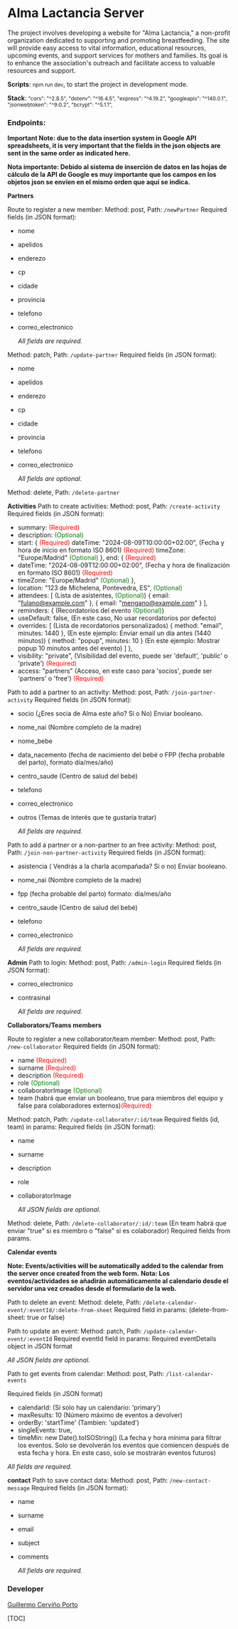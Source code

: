 # Alma Lactancia Server

The project involves developing a website for "Alma Lactancia," a non-profit organization dedicated to supporting and promoting breastfeeding. The site will provide easy access to vital information, educational resources, upcoming events, and support services for mothers and families. Its goal is to enhance the association's outreach and facilitate access to valuable resources and support.

**Scripts**:
<small>npm run dev</small>, to start the project in development mode.

**Stack**: <small>"cors": "^2.8.5", "dotenv": "^16.4.5", "express": "^4.19.2", "googleapis": "^140.0.1", "jsonwebtoken": "^9.0.2", "bcrypt": "^5.1.1",</small>

### Endpoints:

**Important Note: due to the data insertion system in Google API spreadsheets, it is very important that the fields in the json objects are sent in the same order as indicated here.**

**Nota importante: Debido al sistema de inserción de datos en las hojas de cálculo de la API de Google es muy importante que los campos en los objetos json se envíen en el mismo orden que aquí se indica.**

**Partners**

Route to register a new member:
Method: post,
Path: `/newPartner`
Required fields (in JSON format):

-   nome
-   apelidos
-   enderezo
-   cp
-   cidade
-   provincia
-   telefono
-   correo_electronico

    _All fields are required._

Method: patch,
Path: `/update-partner`
Required fields (in JSON format):

-   nome
-   apelidos
-   enderezo
-   cp
-   cidade
-   provincia
-   telefono
-   correo_electronico

    _All fields are optional._

Method: delete,
Path: `/delete-partner`

**Activities**
Path to create activities:
Method: post,
Path: `/create-activity`
Required fields (in JSON format):

-   summary: <font color="red">(Required)</font>
-   description: <font color="green">(Optional)</font>
-   start: { <font color="red">(Required)</font>
    dateTime: "2024-08-09T10:00:00+02:00", (Fecha y hora de inicio en formato ISO 8601) <font color="red">(Required)</font>
    timeZone: "Europe/Madrid" <font color="green">(Optional)</font>
    },
    end: { <font color="red">(Required)</font>
-   dateTime: "2024-08-09T12:00:00+02:00", (Fecha y hora de finalización en formato ISO 8601) <font color="red">(Required)</font>
-   timeZone: "Europe/Madrid" <font color="green">(Optional)</font>
    },
-   location: "123 de Michelena, Pontevedra, ES", <font color="green">(Optional)</font>
-   attendees: [ (Lista de asistentes, <font color="green">(Optional)</font>)
    { email: "fulano@example.com" },
    { email: "mengano@example.com" }
    ],
-   reminders: { (Recordatorios del evento <font color="green">(Optional)</font>)
-   useDefault: false, (En este caso, No usar recordatorios por defecto)
-   overrides: [ (Lista de recordatorios personalizados)
    { method: "email", minutes: 1440 }, (En este ejemplo: Enviar email un día antes (1440 minutos))
    { method: "popup", minutes: 10 } (En este ejemplo: Mostrar popup 10 minutos antes del evento)
    ]
    },
-   visibility: "private", (Visibilidad del evento, puede ser 'default', 'public' o 'private') <font color="red">(Required)</font>
-   access: "partners" (Acceso, en este caso para 'socios', puede ser 'partners' o 'free') <font color="red">(Required)</font>

Path to add a partner to an activity:
Method: post,
Path: `/join-partner-activity`
Required fields (in JSON format):

-   socio (¿Eres socia de Alma este año? Sí o No) Enviar booleano.
-   nome_nai (Nombre completo de la madre)
-   nome_bebe
-   data_nacemento (fecha de nacimiento del bebé o FPP (fecha probable del parto), formato día/mes/año)
-   centro_saude (Centro de salud del bebé)
-   telefono
-   correo_electronico
-   outros (Temas de interés que te gustaría tratar)

    _All fields are required._

Path to add a partner or a non-partner to an free activity:
Method: post,
Path: `/join-non-partner-activity`
Required fields (in JSON format):

-   asistencia ( Vendrás a la charla acompañada? Sí o no) Enviar booleano.
-   nome_nai (Nombre completo de la madre)
-   fpp (fecha probable del parto) formato: día/mes/año
-   centro_saude (Centro de salud del bebé)
-   telefono
-   correo_electronico

    _All fields are required._

**Admin**
Path to login:
Method: post,
Path: `/admin-login`
Required fields (in JSON format):

-   correo_electronico
-   contrasinal

    _All fields are required._

**Collaborators/Teams members**

Route to register a new collaborator/team member:
Method: post,
Path: `/new-collaborator`
Required fields (in JSON format):

-   name <font color="red">(Required)</font>
-   surname <font color="red">(Required)</font>
-   description <font color="red">(Required)</font>
-   role <font color="green">(Optional)</font>
-   collaboratorImage <font color="green">(Optional)</font>
-   team (habrá que enviar un booleano, true para miembros del equipo y false para colaboradores externos)<font color="red">(Required)</font>

Method: patch,
Path: `/update-collaborator/:id/team`
Required fields (id, team) in params:
Required fields (in JSON format):

-   name
-   surname
-   description
-   role
-   collaboratorImage

    _All JSON fields are optional._

Method: delete,
Path: `/delete-collaborator/:id/:team` (En team habrá que enviar "true" si es miembro o "false" si es colaborador)
Required fields from params.

**Calendar events**

**Note: Events/activities will be automatically added to the calendar from the server once created from the web form.**
**Nota: Los eventos/actividades se añadirán automáticamente al calendario desde el servidor una vez creados desde el formulario de la web.**

Path to delete an event:
Method: delete,
Path: `/delete-calendar-event/:eventId/:delete-from-sheet`
Required field in params: (delete-from-sheet: true or false)

Path to update an event:
Method: patch,
Path: `/update-calendar-event/:eventId`
Required eventId field in params:
Required eventDetails object in JSON format

_All JSON fields are optional._

Path to get events from calendar:
Method: post,
Path: `/list-calendar-events`

Required fields (in JSON format)

-   calendarId: (Si solo hay un calendario: 'primary')
-   maxResults: 10 (Número máximo de eventos a devolver)
-   orderBy: 'startTime' (Tambien: 'updated')
-   singleEvents: true,
-   timeMin: new Date().toISOString() (La fecha y hora mínima para filtrar los eventos. Solo se devolverán los eventos que comiencen después de esta fecha y hora. En este caso, solo se mostrarán eventos futuros)

_All fields are required._

**contact**
Path to save contact data:
Method: post,
Path: `/new-contact-message`
Required fields (in JSON format):

-   name
-   surname
-   email
-   subject
-   comments

    _All fields are required._

### Developer

[Guillermo Cerviño Porto](https://www.linkedin.com/in/guillermocporto/)

[TOC]
